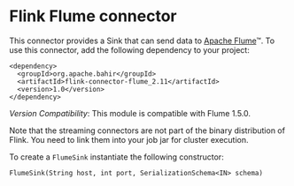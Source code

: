 # Flink Flume connector


This connector provides a Sink that can send data to [Apache Flume](https://flume.apache.org/)™. To use this connector, add the
following dependency to your project:


    <dependency>
      <groupId>org.apache.bahir</groupId>
      <artifactId>flink-connector-flume_2.11</artifactId>
      <version>1.0</version>
    </dependency>

*Version Compatibility*: This module is compatible with Flume 1.5.0.

Note that the streaming connectors are not part of the binary distribution of Flink. You need to link them into your job jar for cluster execution.


To create a `FlumeSink` instantiate the following constructor:

    FlumeSink(String host, int port, SerializationSchema<IN> schema)
    